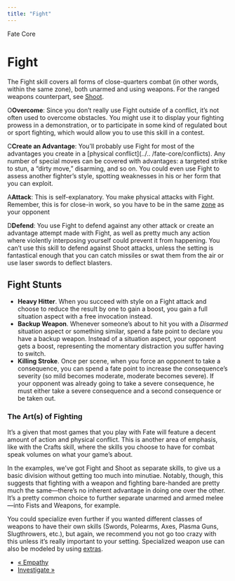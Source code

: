 ```yaml
---
title: "Fight"
---
```

    
Fate Core

#  Fight

The Fight skill covers all forms of close-quarters combat (in other words,
within the same zone), both unarmed and using weapons. For the ranged weapons
counterpart, see [Shoot](../../fate-core/shoot).

<span class="fate_font">O</span>**Overcome**: Since you don’t really use Fight outside
of a conflict, it’s not often used to overcome obstacles. You might use it to
display your fighting prowess in a demonstration, or to participate in some
kind of regulated bout or sport fighting, which would allow you to use this
skill in a contest.

<span class="fate_font">C</span>**Create an Advantage**: You’ll probably use Fight
for most of the advantages you create in a [physical conflict](../..
/fate-core/conflicts). Any number of special moves can be covered with
advantages: a targeted strike to stun, a “dirty move,” disarming, and so on.
You could even use Fight to assess another fighter’s style, spotting
weaknesses in his or her form that you can exploit.

<span class="fate_font">A</span>**Attack**: This is self-explanatory. You make
physical attacks with Fight. Remember, this is for close-in work, so you have
to be in the same [zone](../../fate-core/conflicts) as your opponent

<span class="fate_font">D</span>**Defend**: You use Fight to defend against any other
attack or create an advantage attempt made with Fight, as well as pretty much
any action where violently interposing yourself could prevent it from
happening. You can’t use this skill to defend against Shoot attacks, unless
the setting is fantastical enough that you can catch missiles or swat them
from the air or use laser swords to deflect blasters.

## Fight Stunts

  * **Heavy Hitter**. When you succeed with style on a Fight attack and choose to reduce the result by one to gain a boost, you gain a full situation aspect with a free invocation instead.
  * **Backup Weapon**. Whenever someone’s about to hit you with a _Disarmed_ situation aspect or something similar, spend a fate point to declare you have a backup weapon. Instead of a situation aspect, your opponent gets a boost, representing the momentary distraction you suffer having to switch.
  * **Killing Stroke**. Once per scene, when you force an opponent to take a consequence, you can spend a fate point to increase the consequence’s severity (so mild becomes moderate, moderate becomes severe). If your opponent was already going to take a severe consequence, he must either take a severe consequence and a second consequence or be taken out.

### The Art(s) of Fighting

It’s a given that most games that you play with Fate will feature a decent
amount of action and physical conflict. This is another area of emphasis, like
with the Crafts skill, where the skills you choose to have for combat speak
volumes on what your game’s about.

In the examples, we’ve got Fight and Shoot as separate skills, to give us a
basic division without getting too much into minutiae. Notably, though, this
suggests that fighting with a weapon and fighting bare-handed are pretty much
the same—there’s no inherent advantage in doing one over the other. It’s a
pretty common choice to further separate unarmed and armed melee—into Fists
and Weapons, for example.

You could specialize even further if you wanted different classes of weapons
to have their own skills (Swords, Polearms, Axes, Plasma Guns, Slugthrowers,
etc.), but again, we recommend you not go too crazy with this unless it’s
really important to your setting. Specialized weapon use can also be modeled
by using [extras](../../fate-core/extras).

  * [« Empathy](/fate-core/empathy)
  * [Investigate »](/fate-core/investigate)

